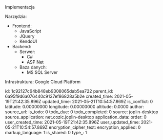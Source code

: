 Implementacja

Narzędzia:
- Frontend:
	- JavaScript
	- JQuery
	- KendoUI
- Backend:
	- Serwer:
		- C#
		- ASP Net
	- Baza danych:
		- MS SQL Server

Infrastruktura:
Google Cloud Platform

id: 1c92127c64b848eb9308065dab5ea722
parent_id: 6a95f9d6a076440c9137ef86828a5b2e
created_time: 2021-05-19T21:42:35.896Z
updated_time: 2021-05-21T10:54:57.869Z
is_conflict: 0
latitude: 0.00000000
longitude: 0.00000000
altitude: 0.0000
author: 
source_url: 
is_todo: 0
todo_due: 0
todo_completed: 0
source: joplin-desktop
source_application: net.cozic.joplin-desktop
application_data: 
order: 0
user_created_time: 2021-05-19T21:42:35.896Z
user_updated_time: 2021-05-21T10:54:57.869Z
encryption_cipher_text: 
encryption_applied: 0
markup_language: 1
is_shared: 0
type_: 1